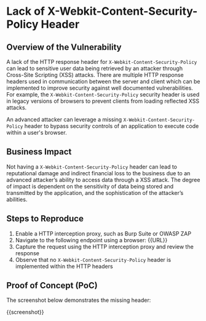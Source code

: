 # Lack of X-Webkit-Content-Security-Policy Header

## Overview of the Vulnerability

A lack of the HTTP response header for `X-Webkit-Content-Security-Policy` can lead to sensitive user data being retrieved by an attacker through Cross-Site Scripting (XSS) attacks. There are multiple HTTP response headers used in communication between the server and client which can be implemented to improve security against well documented vulnerabilities. For example, the `X-Webkit-Content-Security-Policy` security header is used in legacy versions of browsers to prevent clients from loading reflected XSS attacks.

An advanced attacker can leverage a missing `X-Webkit-Content-Security-Policy` header to bypass security controls of an application to execute code within a user's browser.

## Business Impact

Not having a `X-Webkit-Content-Security-Policy` header can lead to reputational damage and indirect financial loss to the business due to an advanced attacker’s ability to access data through a XSS attack. The degree of impact is dependent on the sensitivity of data being stored and transmitted by the application, and the sophistication of the attacker’s abilities.

## Steps to Reproduce

1. Enable a HTTP interception proxy, such as Burp Suite or OWASP ZAP
1. Navigate to the following endpoint using a browser: {{URL}}
1. Capture the request using the HTTP interception proxy and review the response
1. Observe that no `X-Webkit-Content-Security-Policy` header is implemented within the HTTP headers

## Proof of Concept (PoC)

The screenshot below demonstrates the missing header:

{{screenshot}}
